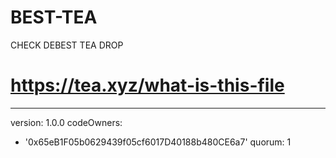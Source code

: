 # BEST-TEA
CHECK DEBEST TEA DROP
# https://tea.xyz/what-is-this-file
---
version: 1.0.0
codeOwners:
  - '0x65eB1F05b0629439f05cf6017D40188b480CE6a7'
quorum: 1
